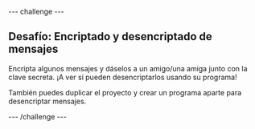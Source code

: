 \--- challenge \---

## Desafío: Encriptado y desencriptado de mensajes

Encripta algunos mensajes y dáselos a un amigo/una amiga junto con la clave secreta. ¡A ver si pueden desencriptarlos usando su programa!

También puedes duplicar el proyecto y crear un programa aparte para desencriptar mensajes.

\--- /challenge \---